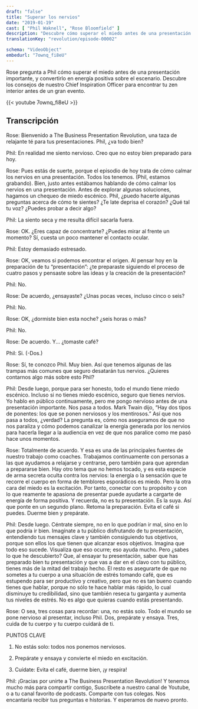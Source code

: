 ```yaml
---
draft: "false"
title: "Superar los nervios"
date: "2019-01-19"
cast: [ "Phil Waknell", "Rose Bloomfield" ]
description: "Descubre cómo superar el miedo antes de una presentación importante, y convertirlo en energía positiva sobre el escenario"
translationKey: "revolution/episode-00002"

schema: "VideoObject"
embedurl: "7ownq_fi8eU"
---
```


Rose pregunta a Phil cómo superar el miedo antes de una presentación importante, y convertirlo en energía positiva sobre el escenario. Descubre los consejos de nuestro Chief Inspiration Officer para encontrar tu zen interior antes de un gran evento.

{{< youtube 7ownq_fi8eU >}}

## Transcripción

Rose: Bienvenido a The Business Presentation Revolution, una taza de relajante té para tus presentaciones. Phil, ¿va todo bien? 

Phil:  En realidad me siento nervioso. Creo que no estoy bien preparado para hoy. 

Rose: Pues estás de suerte, porque el episodio de hoy trata de cómo calmar los nervios en una presentación. Todos los tenemos. (Phil, estamos grabando). Bien, justo antes estábamos hablando de cómo calmar los nervios en una presentación. Antes de explorar algunas soluciones, hagamos un chequeo de miedo escénico. Phil, ¿puedo hacerte algunas preguntas acerca de cómo te sientes? ¿Te late deprisa el corazón? ¿Qué tal tu voz? ¿Puedes probar a decir algo?

Phil: La siento seca y me resulta difícil sacarla fuera.

Rose: OK. ¿Eres capaz de concentrarte? ¿Puedes mirar al frente un momento? Sí, cuesta un poco mantener el contacto ocular. 

Phil: Estoy demasiado estresado.

Rose: OK, veamos si podemos encontrar el origen. Al pensar hoy en la preparación de tu “presentación”: ¿te preparaste siguiendo el proceso de cuatro pasos y pensaste sobre las ideas y la creación de la presentación? 

Phil: No. 

Rose: De acuerdo, ¿ensayaste? ¿Unas pocas veces, incluso cinco o seis? 

Phil: No. 

Rose: OK, ¿dormiste bien esta noche? ¿seis horas o más? 

Phil: No. 

Rose: De acuerdo. Y... ¿tomaste café? 

Phil: Si. (-Dos.)

Rose: Sí, te conozco Phil. Muy bien. Así que tenemos algunas de las trampas más comunes que seguro desatarán tus nervios. ¿Quieres contarnos algo más sobre esto Phil? 

Phil: Desde luego, porque para ser honesto, todo el mundo tiene miedo escénico. Incluso si no tienes miedo escénico, seguro que tienes nervios. Yo hablo en público continuamente, pero me pongo nervioso antes de una presentación importante. Nos pasa a todos. Mark Twain dijo, “Hay dos tipos de ponentes: los que se ponen nerviosos y los mentirosos.” Así que nos pasa a todos, ¿verdad? La pregunta es, cómo nos aseguramos de que no nos paraliza y cómo podemos canalizar la energía generada por los nervios para hacerla llegar a la audiencia en vez de que nos paralice como me pasó hace unos momentos. 

Rose: Totalmente de acuerdo. Y esa es una de las principales fuentes de nuestro trabajo como coaches. Trabajamos continuamente con personas a las que ayudamos a relajarse y centrarse, pero también para que aprendan a prepararse bien. Hay otro tema que no hemos tocado, y es esta especie de arma secreta oculta contra los nervios: la energía o la sensación que te recorre el cuerpo en forma de temblores esporádicos es miedo. Pero la otra cara del miedo es la excitación. Por tanto, conectar con tu propósito y con lo que reamente te apasiona de presentar puede ayudarte a cargarte de energía de forma positiva. Y recuerda, no es tu presentación. Es la suya. Así que ponte en un segundo plano. Retoma la preparación. Evita el café si puedes. Duerme bien y prepárate.
 
Phil: Desde luego. Céntrate siempre, no en lo que podrían ir mal, sino en lo que podría ir bien. Imagínate a tu público disfrutando de tu presentación, entendiendo tus mensajes clave y también consiguiendo tus objetivos, porque son ellos los que tienen que alcanzar esos objetivos. Imagina que todo eso sucede. Visualiza que eso ocurre; eso ayuda mucho. Pero ¿sabes lo que he descubierto? Que, al ensayar tu presentación, saber que has preparado bien tu presentación y que vas a dar en el clavo con tu público, tienes más de la mitad del trabajo hecho. El resto es asegurarte de que no sometes a tu cuerpo a una situación de estrés tomando café, que es estupendo para ser productivo y creativo, pero que no es tan bueno cuando tienes que hablar, porque no sólo te hace hablar más rápido, lo cual disminuye tu credibilidad, sino que también reseca tu garganta y aumenta tus niveles de estrés. No es algo que quieras cuando estás presentando. 

Rose: O sea, tres cosas para recordar: una, no estás solo. Todo el mundo se pone nervioso al presentar, incluso Phil. Dos, prepárate y ensaya. Tres, cuida de tu cuerpo y tu cuerpo cuidará de ti.
 
PUNTOS CLAVE

1.	No estás solo: todos nos ponemos nerviosos.

2.	Prepárate y ensaya y convierte el miedo en excitación.

3.	Cuídate: Evita el café, duerme bien, ¡y respira! 

Phil: ¡Gracias por unirte a The Business Presentation Revolution! Y tenemos mucho más para compartir contigo, Suscríbete a nuestro canal de Youtube, o a tu canal favorito de podcasts. Comparte con tus colegas. Nos encantaría recibir tus preguntas e historias. Y esperamos de nuevo pronto. 
